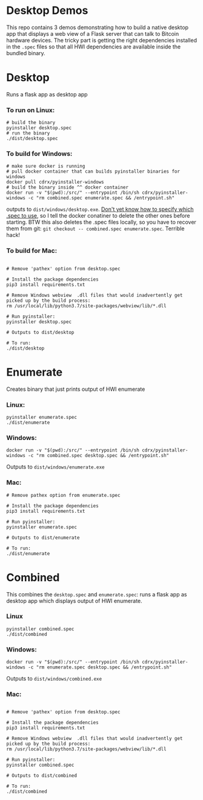 # Desktop Demos

This repo contains 3 demos demonstrating how to build a native desktop app that displays a web view of a Flask server that can talk to Bitcoin hardware devices. The tricky part is getting the right dependencies installed in the `.spec` files so that all HWI dependencies are available inside the bundled binary.

# Desktop

Runs a flask app as desktop app

### To run on Linux:

```
# build the binary
pyinstaller desktop.spec
# run the binary
./dist/desktop.spec
```

### To build for Windows:

```
# make sure docker is running
# pull docker container that can builds pyinstaller binaries for windows
docker pull cdrx/pyinstaller-windows
# build the binary inside ^^ docker container
docker run -v "$(pwd):/src/" --entrypoint /bin/sh cdrx/pyinstaller-windows -c "rm combined.spec enumerate.spec && /entrypoint.sh"
```

outputs to `dist/windows/desktop.exe`. [Don't yet know how to specify which .spec to use](https://github.com/cdrx/docker-pyinstaller/issues/63), so I tell the docker conatiner to delete the other ones before starting. BTW this also deletes the .spec files locally, so you have to recover them from git: `git checkout -- combined.spec enumerate.spec`. Terrible hack!

### To build for Mac:
```

# Remove 'pathex' option from desktop.spec

# Install the package dependencies
pip3 install requirements.txt

# Remove Windows webview  .dll files that would inadvertently get picked up by the build process:
rm /usr/local/lib/python3.7/site-packages/webview/lib/*.dll

# Run pyinstaller:
pyinstaller desktop.spec

# Outputs to dist/desktop 

# To run: 
./dist/desktop
```


# Enumerate

Creates binary that just prints output of HWI enumerate

### Linux:

```
pyinstaller enumerate.spec
./dist/enumerate
```

### Windows:

```
docker run -v "$(pwd):/src/" --entrypoint /bin/sh cdrx/pyinstaller-windows -c "rm combined.spec desktop.spec && /entrypoint.sh"
```

Outputs to `dist/windows/enumerate.exe`

### Mac:

```
# Remove pathex option from enumerate.spec

# Install the package dependencies
pip3 install requirements.txt

# Run pyinstaller:
pyinstaller enumerate.spec

# Outputs to dist/enumerate 

# To run: 
./dist/enumerate
```

# Combined

This combines the `desktop.spec` and `enumerate.spec`: runs a flask app as desktop app which displays output of HWI enumerate. 

### Linux

```
pyinstaller combined.spec
./dist/combined
```

### Windows:

```
docker run -v "$(pwd):/src/" --entrypoint /bin/sh cdrx/pyinstaller-windows -c "rm enumerate.spec desktop.spec && /entrypoint.sh"
```

Outputs to `dist/windows/combined.exe`

### Mac:

```

# Remove 'pathex' option from desktop.spec

# Install the package dependencies
pip3 install requirements.txt

# Remove Windows webview  .dll files that would inadvertently get picked up by the build process:
rm /usr/local/lib/python3.7/site-packages/webview/lib/*.dll

# Run pyinstaller:
pyinstaller combined.spec

# Outputs to dist/combined 

# To run: 
./dist/combined
```


